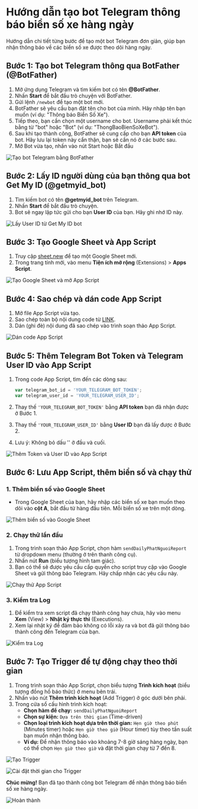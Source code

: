 # Hướng dẫn tạo bot Telegram thông báo biển số xe hàng ngày

Hướng dẫn chi tiết từng bước để tạo một bot Telegram đơn giản, giúp bạn nhận thông báo về các biển số xe được theo dõi hàng ngày.

## Bước 1: Tạo bot Telegram thông qua BotFather (@BotFather)

1.  Mở ứng dụng Telegram và tìm kiếm bot có tên **@BotFather**.
2.  Nhấn **Start** để bắt đầu trò chuyện với BotFather.
3.  Gửi lệnh `/newbot` để tạo một bot mới.
4.  BotFather sẽ yêu cầu bạn đặt tên cho bot của mình. Hãy nhập tên bạn muốn (ví dụ: "Thông báo Biển Số Xe").
5.  Tiếp theo, bạn cần chọn một username cho bot. Username phải kết thúc bằng từ "bot" hoặc "Bot" (ví dụ: "ThongBaoBienSoXeBot").
6.  Sau khi tạo thành công, BotFather sẽ cung cấp cho bạn **API token** của bot. Hãy lưu lại token này cẩn thận, bạn sẽ cần nó ở các bước sau.
7.  Mở Bot vừa tạo, nhấn vào nút Start hoặc Bắt đầu

![Tạo bot Telegram bằng BotFather](https://github.com/user-attachments/assets/00aa47d0-92ed-4622-a782-eb6353d2baf1)

## Bước 2: Lấy ID người dùng của bạn thông qua bot Get My ID (@getmyid_bot)

1.  Tìm kiếm bot có tên **@getmyid_bot** trên Telegram.
2.  Nhấn **Start** để bắt đầu trò chuyện.
3.  Bot sẽ ngay lập tức gửi cho bạn **User ID** của bạn. Hãy ghi nhớ ID này.

![Lấy User ID từ Get My ID bot](https://github.com/user-attachments/assets/151d0bec-393c-4217-aaff-afcb61ddc295)

## Bước 3: Tạo Google Sheet và App Script

1.  Truy cập [sheet.new](https://sheet.new) để tạo một Google Sheet mới.
2.  Trong trang tính mới, vào menu **Tiện ích mở rộng** (Extensions) > **Apps Script**.

![Tạo Google Sheet và mở App Script](https://github.com/user-attachments/assets/4a089a26-4a64-44fc-a86c-84a69ca99b30)

## Bước 4: Sao chép và dán code App Script

1.  Mở file App Script vừa tạo.
2.  Sao chép toàn bộ nội dung code từ [LINK](https://github.com/dkhaithanh/bottraphatnguoi/blob/main/appscrip_Google_sheet).
3.  Dán (ghi đè) nội dung đã sao chép vào trình soạn thảo App Script.

![Dán code App Script](https://github.com/user-attachments/assets/b03f84bc-5d55-4fb8-a88f-862f095ddf07)

## Bước 5: Thêm Telegram Bot Token và Telegram User ID vào App Script

1.  Trong code App Script, tìm đến các dòng sau:

    ```javascript
    var telegram_bot_id = 'YOUR_TELEGRAM_BOT_TOKEN';
    var telegram_user_id = 'YOUR_TELEGRAM_USER_ID';
    ```

2.  Thay thế `'YOUR_TELEGRAM_BOT_TOKEN'` bằng **API token** bạn đã nhận được ở Bước 1.
3.  Thay thế `'YOUR_TELEGRAM_USER_ID'` bằng **User ID** bạn đã lấy được ở Bước 2.
4.  Lưu ý: Không bỏ dấu '' ở đầu và cuối.

![Thêm Token và User ID vào App Script](https://github.com/user-attachments/assets/bf082a89-b005-4572-8869-1bff3513c224)

## Bước 6: Lưu App Script, thêm biển số và chạy thử

### 1. Thêm biển số vào Google Sheet

* Trong Google Sheet của bạn, hãy nhập các biển số xe bạn muốn theo dõi vào **cột A**, bắt đầu từ hàng đầu tiên. Mỗi biển số xe trên một dòng.

![Thêm biển số vào Google Sheet](https://github.com/user-attachments/assets/82b7e6fd-bfa5-4fd9-b632-e54bb290a0af)

### 2. Chạy thử lần đầu

1.  Trong trình soạn thảo App Script, chọn hàm `sendDailyPhatNguoiReport` từ dropdown menu (thường ở trên thanh công cụ).
2.  Nhấn nút **Run** (biểu tượng hình tam giác).
3.  Bạn có thể sẽ được yêu cầu cấp quyền cho script truy cập vào Google Sheet và gửi thông báo Telegram. Hãy chấp nhận các yêu cầu này.

![Chạy thử App Script](https://github.com/user-attachments/assets/424a2849-9772-43ca-9f78-a6b82a28ceb7)

### 3. Kiểm tra Log

1.  Để kiểm tra xem script đã chạy thành công hay chưa, hãy vào menu **Xem** (View) > **Nhật ký thực thi** (Executions).
2.  Xem lại nhật ký để đảm bảo không có lỗi xảy ra và bot đã gửi thông báo thành công đến Telegram của bạn.

![Kiểm tra Log](https://github.com/user-attachments/assets/7fb151d7-b167-412c-afa2-a9d608ff0d09)

## Bước 7: Tạo Trigger để tự động chạy theo thời gian

1.  Trong trình soạn thảo App Script, chọn biểu tượng **Trình kích hoạt** (biểu tượng đồng hồ báo thức) ở menu bên trái.
2.  Nhấn vào nút **Thêm trình kích hoạt** (Add Trigger) ở góc dưới bên phải.
3.  Trong cửa sổ cấu hình trình kích hoạt:
    * **Chọn hàm để chạy:** `sendDailyPhatNguoiReport`
    * **Chọn sự kiện:** `Dựa trên thời gian` (Time-driven)
    * **Chọn loại trình kích hoạt dựa trên thời gian:** `Hẹn giờ theo phút` (Minutes timer) hoặc `Hẹn giờ theo giờ` (Hour timer) tùy theo tần suất bạn muốn nhận thông báo.
    * **Ví dụ:** Để nhận thông báo vào khoảng 7-8 giờ sáng hàng ngày, bạn có thể chọn `Hẹn giờ theo giờ` và đặt thời gian chạy từ 7 đến 8.

![Tạo Trigger](https://github.com/user-attachments/assets/b2fa49b6-8bb2-468b-be7f-e7881c5b8847)

![Cài đặt thời gian cho Trigger](https://github.com/user-attachments/assets/3179414e-5b03-4120-ba35-b4032bc3347b)

**Chúc mừng!** Bạn đã tạo thành công bot Telegram để nhận thông báo biển số xe hàng ngày.

![Hoàn thành](https://github.com/user-attachments/assets/0b8b7134-1584-43d2-b002-576140fa74ca)
